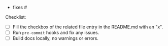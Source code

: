 <!--
Before opening a PR, make sure you have claimed to translate a file by
adding your username after the file entry in the README.md.
-->

<!--
Link to relevant issues or previous PRs, one per line. Use "fixes" to
automatically close an issue.
-->

- fixes #<issue number>

<!--
For translation PR, ensure each step in the "Contrubuting Guide" of
the README.md is complete by adding an "x" to each box below.

For assignment PR, you can delete the checklist below.
-->

Checklist:

- [ ] Fill the checkbox of the related file entry in the README.md with an "x".
- [ ] Run `pre-commit` hooks and fix any issues.
- [ ] Build docs locally, no warnings or errors.
